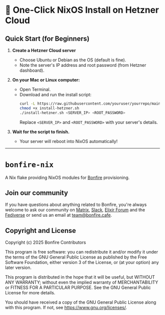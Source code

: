 # 🚀 One-Click NixOS Install on Hetzner Cloud

## Quick Start (for Beginners)

1. **Create a Hetzner Cloud server**
   - Choose Ubuntu or Debian as the OS (default is fine).
   - Note the server's IP address and root password (from Hetzner dashboard).

2. **On your Mac or Linux computer:**
   - Open Terminal.
   - Download and run the install script:
     ```sh
     curl -L https://raw.githubusercontent.com/youruser/yourrepo/main/install-hetzner.sh -o install-hetzner.sh
     chmod +x install-hetzner.sh
     ./install-hetzner.sh <SERVER_IP> <ROOT_PASSWORD>
     ```
     Replace `<SERVER_IP>` and `<ROOT_PASSWORD>` with your server's details.

3. **Wait for the script to finish.**
   - Your server will reboot into NixOS automatically!

---

# `bonfire-nix`

A Nix flake providing NixOS modules for [Bonfire](https://bonfirenetworks.org/) provisioning.

## Join our community

If you have questions about anything related to Bonfire, you're always welcome to ask our community on [Matrix](https://matrix.to/#/#bonfire-networks:matrix.org), [Slack](https://join.slack.com/t/elixir-lang/shared_invite/zt-2ko4792lz-28XosraCTaYZKOyuZ80hrg), [Elixir Forum](https://elixirforum.com) and the [Fediverse](https://indieweb.social/@bonfire) or send us an email at team@bonfire.cafe.

## Copyright and License

Copyright (c) 2025 Bonfire Contributors

This program is free software: you can redistribute it and/or modify
it under the terms of the GNU General Public License as
published by the Free Software Foundation, either version 3 of the
License, or (at your option) any later version.

This program is distributed in the hope that it will be useful, but
WITHOUT ANY WARRANTY; without even the implied warranty of
MERCHANTABILITY or FITNESS FOR A PARTICULAR PURPOSE.  See the GNU
General Public License for more details.

You should have received a copy of the GNU General Public
License along with this program.  If not, see <https://www.gnu.org/licenses/>.
